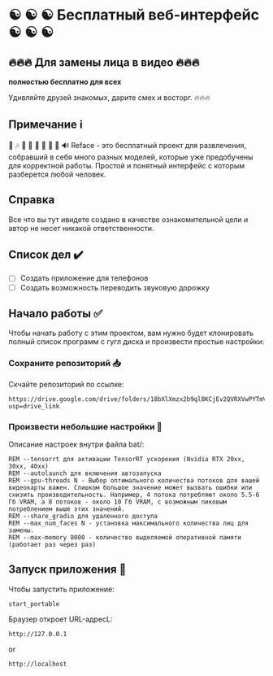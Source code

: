 # ☯ ☯ ☯ Бесплатный веб-интерфейс ☯ ☯ ☯
## 🔥🔥🔥 Для замены лица в видео 🔥🔥🔥
<strong>полностью бесплатно для всех</strong> 

Удивляйте друзей знакомых, дарите смех и восторг. 🔥🔥🔥



## Примечание ℹ️ 
<p>
🎵 🎶 🎷 🎸 🎹 🎺 🎻 🎼 🔊 Reface - это бесплатный проект для развлечения, собравший в себя много разных моделей, которые уже предобучены для корректной работы. Простой и понятный интерфейс с которым разберется любой человек.
</p>

## Справка
Все что вы тут ивидете создано в качестве ознакомительной цели и автор не несет никакой ответственности.
##

## Список дел ✔️


- [ ] Создать приложение для телефонов
- [ ] Создать возможность переводить звуковую дорожку

## Начало работы :white_check_mark:  
Чтобы начать работу с этим проектом, вам нужно будет клонировать полный список программ с гугл диска и произвести простые настройки: 
  
### Сохраните репозиторий :inbox_tray:
Скчайте репозиторий по ссылке:  

```
https://drive.google.com/drive/folders/18bXlXmzx2b9qlBKCjEv2QVRXVwPYTmV7?usp=drive_link
```

### Произвести небольшие настройки :wrench: 
Описание настроек внутри файла bat/:
```
REM --tensorrt для активации TensorRT ускорения (Nvidia RTX 20xx, 30xx, 40xx)
REM --autolaunch для включения автозапуска
REM --gpu-threads N - Выбор оптимального количества потоков для вашей видеокарты важен. Слишком большое значение может вызвать ошибки или снизить производительность. Например, 4 потока потребляют около 5.5-6 Гб VRAM, а 8 потоков - около 10 Гб VRAM, с возможным пиковым потреблением выше этих значений.
REM --share_gradio для удаленного доступа
REM --max_num_faces N - установка максимального количества лиц для замены. 
REM --max-memory 8000 - количество выделяемой оперативной памяти (работает раз через раз)
```

## Запуск приложения :rocket:
Чтобы запустить приложение:
```
start_portable
```

Браузер откроет URL-адресL:
```
http://127.0.0.1
```
or
```
http://localhost
```
